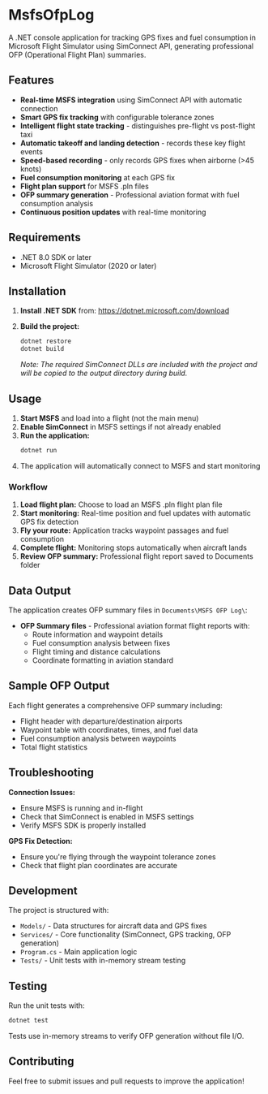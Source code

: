 # MsfsOfpLog

A .NET console application for tracking GPS fixes and fuel consumption in Microsoft Flight Simulator using SimConnect API, generating professional OFP (Operational Flight Plan) summaries.

## Features

- **Real-time MSFS integration** using SimConnect API with automatic connection
- **Smart GPS fix tracking** with configurable tolerance zones
- **Intelligent flight state tracking** - distinguishes pre-flight vs post-flight taxi
- **Automatic takeoff and landing detection** - records these key flight events
- **Speed-based recording** - only records GPS fixes when airborne (>45 knots)
- **Fuel consumption monitoring** at each GPS fix
- **Flight plan support** for MSFS .pln files
- **OFP summary generation** - Professional aviation format with fuel consumption analysis
- **Continuous position updates** with real-time monitoring

## Requirements

- .NET 8.0 SDK or later
- Microsoft Flight Simulator (2020 or later)

## Installation

1. **Install .NET SDK** from: https://dotnet.microsoft.com/download

2. **Build the project:**
   ```powershell
   dotnet restore
   dotnet build
   ```

   *Note: The required SimConnect DLLs are included with the project and will be copied to the output directory during build.*

## Usage

1. **Start MSFS** and load into a flight (not the main menu)
2. **Enable SimConnect** in MSFS settings if not already enabled
3. **Run the application:**
   ```powershell
   dotnet run
   ```
4. The application will automatically connect to MSFS and start monitoring

### Workflow

1. **Load flight plan:** Choose to load an MSFS .pln flight plan file
2. **Start monitoring:** Real-time position and fuel updates with automatic GPS fix detection
3. **Fly your route:** Application tracks waypoint passages and fuel consumption
4. **Complete flight:** Monitoring stops automatically when aircraft lands
5. **Review OFP summary:** Professional flight report saved to Documents folder

## Data Output

The application creates OFP summary files in `Documents\MSFS OFP Log\`:

- **OFP Summary files** - Professional aviation format flight reports with:
  - Route information and waypoint details
  - Fuel consumption analysis between fixes
  - Flight timing and distance calculations
  - Coordinate formatting in aviation standard

## Sample OFP Output

Each flight generates a comprehensive OFP summary including:
- Flight header with departure/destination airports
- Waypoint table with coordinates, times, and fuel data
- Fuel consumption analysis between waypoints
- Total flight statistics

## Troubleshooting

**Connection Issues:**
- Ensure MSFS is running and in-flight
- Check that SimConnect is enabled in MSFS settings
- Verify MSFS SDK is properly installed

**GPS Fix Detection:**
- Ensure you're flying through the waypoint tolerance zones
- Check that flight plan coordinates are accurate

## Development

The project is structured with:
- `Models/` - Data structures for aircraft data and GPS fixes
- `Services/` - Core functionality (SimConnect, GPS tracking, OFP generation)
- `Program.cs` - Main application logic
- `Tests/` - Unit tests with in-memory stream testing

## Testing

Run the unit tests with:
```powershell
dotnet test
```

Tests use in-memory streams to verify OFP generation without file I/O.

## Contributing

Feel free to submit issues and pull requests to improve the application!
